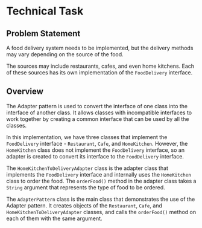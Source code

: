 # Technical Task

## Problem Statement

A food delivery system needs to be implemented, but the delivery methods may vary depending on the source of the food.

The sources may include restaurants, cafes, and even home kitchens. Each of these sources has its own implementation of
the `FoodDelivery` interface.

## Overview

The Adapter pattern is used to convert the interface of one class into the interface of another class. It allows classes
with incompatible interfaces to work together by creating a common interface that can be used by all the classes.

In this implementation, we have three classes that implement the `FoodDelivery` interface - `Restaurant`, `Cafe`,
and `HomeKitchen`. However, the `HomeKitchen` class does not implement the `FoodDelivery` interface, so an adapter is
created to convert its interface to the `FoodDelivery` interface.

The `HomeKitchenToDeliveryAdapter` class is the adapter class that implements the `FoodDelivery` interface and
internally uses the `HomeKitchen` class to order the food. The `orderFood()` method in the adapter class takes
a `String` argument that represents the type of food to be ordered.

The `AdapterPattern` class is the main class that demonstrates the use of the Adapter pattern. It creates objects of
the `Restaurant`, `Cafe`, and `HomeKitchenToDeliveryAdapter` classes, and calls the `orderFood()` method on each of them
with the same argument.